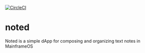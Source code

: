 [![CircleCI](https://circleci.com/gh/MainframeHQ/noted.svg?style=svg)](https://circleci.com/gh/MainframeHQ/noted)
# noted
Noted is a simple dApp for composing and organizing text notes in MainframeOS
